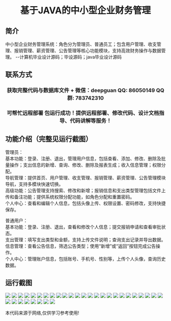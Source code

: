 <p><h1 align="center">基于JAVA的中小型企业财务管理</h1></p>

## 简介
中小型企业财务管理系统：角色分为管理员、普通员工；包含用户管理、收支管理、报销管理、薪资管理、公告管理等核心功能模块，支持高效财务操作与数据管理。    --计算机毕业设计源码；毕设源码；java毕业设计源码


## 联系方式
<p><h3 align="center">获取完整代码与数据库文件 + 微信：deepguan QQ: 86050149 QQ群: 783742310</h3></p>
<p><h3 align="center">可帮忙远程部署 包运行成功！提供远程部署、修改代码、设计文档指导、代码讲解等服务！</h3></p>

## 功能介绍（完整见运行截图）
管理员：  
基本功能：登录、注册、退出，管理用户信息，包括查看、添加、修改、删除及批量操作；支出信息的新增、查询、修改、删除及报表生成；收入信息管理；权限分配。  
导航管理：提供首页、用户管理、收支管理、报销管理、薪资管理、公告管理模块导航，支持多模块快速切换。  
高级功能：公告管理支持搜索、修改和新增；报销信息和支出类型管理包括文件上传和备注功能；提供系统权限分配功能，如角色分配和重置密码。  
个人中心：查看和编辑个人信息，包括头像上传、权限设置、密码修改，支持快捷保存。  

普通用户：  
基本功能：登录、注册、退出，查看和修改个人信息；提交报销申请和查看审批状态。  
支出管理：填写支出类型和金额，支持上传文件说明；查询支出记录并导出数据。  
信息管理：查看公告信息，筛选公告类型；使用“新增”或“返回”按钮完成公告操作。  
个人中心：管理账户信息，包括账号、手机号、性别等，上传个人头像，查询历史数据。


## 运行截图
![](img/001.jpg)
![](img/002.jpg)
![](img/003.jpg)
![](img/004.jpg)
![](img/005.jpg)
![](img/006.jpg)
![](img/007.jpg)
![](img/008.jpg)
![](img/009.jpg)
![](img/010.jpg)
![](img/011.jpg)
![](img/012.jpg)
![](img/013.jpg)
![](img/014.jpg)
![](img/015.jpg)
![](img/016.jpg)
![](img/017.jpg)
![](img/018.jpg)
![](img/019.jpg)
![](img/020.jpg)
![](img/021.jpg)
![](img/022.jpg)
![](img/023.jpg)
![](img/024.jpg)
![](img/025.jpg)
![](img/026.jpg)
![](img/027.jpg)
![](img/028.jpg)
![](img/029.jpg)
![](img/030.jpg)
![](img/031.jpg)
![](img/032.jpg)
![](img/033.jpg)

<p>本代码来源于网络,仅供学习参考使用!</p>

